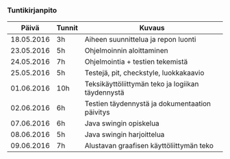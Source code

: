 ### Tuntikirjanpito
Päivä | Tunnit | Kuvaus
--------------- | ----- | ------
18.05.2016 | 3h | Aiheen suunnittelua ja repon luonti
23.05.2016 | 5h | Ohjelmoinnin aloittaminen
24.05.2016 | 7h | Ohjelmointia + testien tekemistä
25.05.2016 | 5h | Testejä, pit, checkstyle, luokkakaavio
01.06.2016 | 10h | Teksikäyttöliittymän teko ja logiikan täydennystä
02.06.2016 | 6h | Testien täydennystä ja dokumentaation päivitys
07.06.2016 | 6h | Java swingin opiskelua
08.06.2016 | 5h | Java swingin harjoittelua
09.06.2016 | 7h | Alustavan graafisen käyttöliittymän teko
